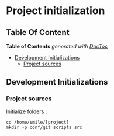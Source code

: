 # Project initialization

## Table Of Content

<!-- START doctoc generated TOC please keep comment here to allow auto update -->
<!-- DON'T EDIT THIS SECTION, INSTEAD RE-RUN doctoc TO UPDATE -->
**Table of Contents**  *generated with [DocToc](https://github.com/thlorenz/doctoc)*

- [Development Initializations](#development-initializations)
  - [Project sources](#project-sources)

<!-- END doctoc generated TOC please keep comment here to allow auto update -->



## Development Initializations

### Project sources

Initialize folders :
```shell
cd /home/smile/[project]
mkdir -p conf/git scripts src
```
